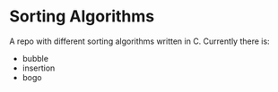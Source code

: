 # Sorting Algorithms

A repo with different sorting algorithms written in C. Currently there is:

* bubble
* insertion
* bogo

